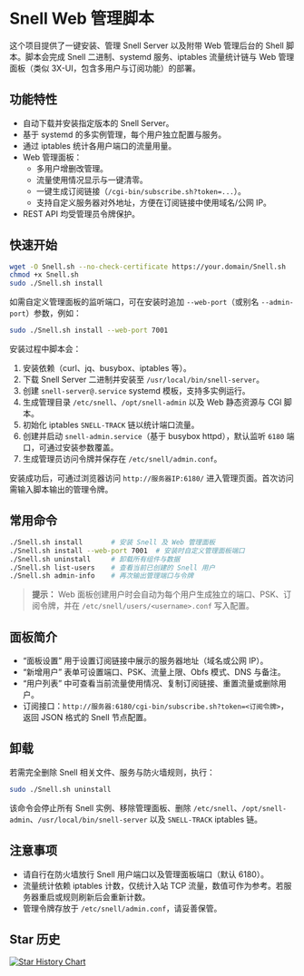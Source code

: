 # Snell Web 管理脚本

这个项目提供了一键安装、管理 Snell Server 以及附带 Web 管理后台的 Shell 脚本。脚本会完成 Snell 二进制、systemd 服务、iptables 流量统计链与 Web 管理面板（类似 3X-UI，包含多用户与订阅功能）的部署。

## 功能特性

- 自动下载并安装指定版本的 Snell Server。
- 基于 systemd 的多实例管理，每个用户独立配置与服务。 
- 通过 iptables 统计各用户端口的流量用量。
- Web 管理面板：
  - 多用户增删改管理。
  - 流量使用情况显示与一键清零。
  - 一键生成订阅链接（`/cgi-bin/subscribe.sh?token=...`）。
  - 支持自定义服务器对外地址，方便在订阅链接中使用域名/公网 IP。
- REST API 均受管理员令牌保护。

## 快速开始

```bash
wget -O Snell.sh --no-check-certificate https://your.domain/Snell.sh
chmod +x Snell.sh
sudo ./Snell.sh install
```

如需自定义管理面板的监听端口，可在安装时追加 `--web-port`（或别名 `--admin-port`）参数，例如：

```bash
sudo ./Snell.sh install --web-port 7001
```

安装过程中脚本会：

1. 安装依赖（curl、jq、busybox、iptables 等）。
2. 下载 Snell Server 二进制并安装至 `/usr/local/bin/snell-server`。
3. 创建 `snell-server@.service` systemd 模板，支持多实例运行。
4. 生成管理目录 `/etc/snell`、`/opt/snell-admin` 以及 Web 静态资源与 CGI 脚本。
5. 初始化 iptables `SNELL-TRACK` 链以统计端口流量。
6. 创建并启动 `snell-admin.service`（基于 busybox httpd），默认监听 `6180` 端口，可通过安装参数覆盖。
7. 生成管理员访问令牌并保存在 `/etc/snell/admin.conf`。

安装成功后，可通过浏览器访问 `http://服务器IP:6180/` 进入管理页面。首次访问需输入脚本输出的管理令牌。

## 常用命令

```bash
./Snell.sh install       # 安装 Snell 及 Web 管理面板
./Snell.sh install --web-port 7001  # 安装时自定义管理面板端口
./Snell.sh uninstall     # 卸载所有组件与数据
./Snell.sh list-users    # 查看当前已创建的 Snell 用户
./Snell.sh admin-info    # 再次输出管理端口与令牌
```

> **提示：** Web 面板创建用户时会自动为每个用户生成独立的端口、PSK、订阅令牌，并在 `/etc/snell/users/<username>.conf` 写入配置。

## 面板简介

- “面板设置” 用于设置订阅链接中展示的服务器地址（域名或公网 IP）。
- “新增用户” 表单可设置端口、PSK、流量上限、Obfs 模式、DNS 与备注。
- “用户列表” 中可查看当前流量使用情况、复制订阅链接、重置流量或删除用户。
- 订阅接口：`http://服务器:6180/cgi-bin/subscribe.sh?token=<订阅令牌>`，返回 JSON 格式的 Snell 节点配置。

## 卸载

若需完全删除 Snell 相关文件、服务与防火墙规则，执行：

```bash
sudo ./Snell.sh uninstall
```

该命令会停止所有 Snell 实例、移除管理面板、删除 `/etc/snell`、`/opt/snell-admin`、`/usr/local/bin/snell-server` 以及 `SNELL-TRACK` iptables 链。

## 注意事项

- 请自行在防火墙放行 Snell 用户端口以及管理面板端口（默认 6180）。
- 流量统计依赖 iptables 计数，仅统计入站 TCP 流量，数值可作为参考。若服务器重启或规则刷新后会重新计数。
- 管理令牌存放于 `/etc/snell/admin.conf`，请妥善保管。

## Star 历史

[![Star History Chart](https://api.star-history.com/svg?repos=xOS/Snell&type=Date)](https://www.star-history.com/#xOS/Snell&Date)
